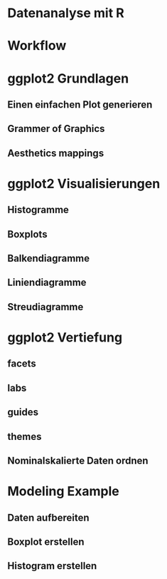 # Datenanalyse mit R


# Workflow

# ggplot2 Grundlagen

## Einen einfachen Plot generieren

## Grammer of Graphics

## Aesthetics mappings

# ggplot2 Visualisierungen


## Histogramme

## Boxplots

## Balkendiagramme

## Liniendiagramme

## Streudiagramme

# ggplot2 Vertiefung

## facets

## labs

## guides

## themes

## Nominalskalierte Daten ordnen


# Modeling Example

## Daten aufbereiten

## Boxplot erstellen

## Histogram erstellen